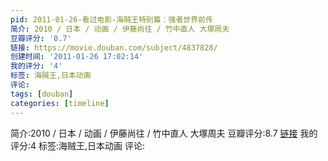 ```yaml
---
pid: 2011-01-26-看过电影-海贼王特别篇：强者世界前传
简介: 2010 / 日本 / 动画 / 伊藤尚往 / 竹中直人 大塚周夫
豆瓣评分: '8.7'
链接: https://movie.douban.com/subject/4837828/
创建时间: '2011-01-26 17:02:14'
我的评分: '4'
标签: 海贼王,日本动画
评论:
tags: [douban]
categories: [timeline]
---
```

简介:2010 / 日本 / 动画 / 伊藤尚往 / 竹中直人 大塚周夫
豆瓣评分:8.7
[链接](https://movie.douban.com/subject/4837828/)
我的评分:4
标签:海贼王,日本动画
评论:
